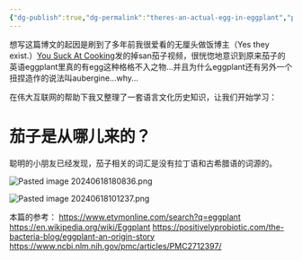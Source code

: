 ```yaml
---
{"dg-publish":true,"dg-permalink":"theres-an-actual-egg-in-eggplant","permalink":"/theres-an-actual-egg-in-eggplant/"}
---
```


想写这篇博文的起因是刷到了多年前我很爱看的无厘头做饭博主（Yes they exist.）[You Suck At Cooking](https://youtube.com/shorts/x8brX0CCF00?si=moORlB2pT6mvhffX)发的掉san茄子视频，很恍惚地意识到原来茄子的英语eggplant里真的有egg这种格格不入之物...并且为什么eggplant还有另外一个扭捏造作的说法叫aubergine...why...

在伟大互联网的帮助下我又整理了一套语言文化历史知识，让我们开始学习：

# 茄子是从哪儿来的？


聪明的小朋友已经发现，茄子相关的词汇是没有拉丁语和古希腊语的词源的。


![Pasted image 20240618180836.png](/img/user/Pasted%20image%2020240618180836.png)


![Pasted image 20240618101237.png](/img/user/Pasted%20image%2020240618101237.png)


本篇的参考：
https://www.etymonline.com/search?q=eggplant
https://en.wikipedia.org/wiki/Eggplant
https://positivelyprobiotic.com/the-bacteria-blog/eggplant-an-origin-story
https://www.ncbi.nlm.nih.gov/pmc/articles/PMC2712397/